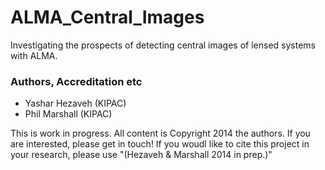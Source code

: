 # ALMA_Central_Images


Investigating the prospects of detecting central images of lensed systems with ALMA.



### Authors, Accreditation etc

* Yashar Hezaveh (KIPAC)
* Phil Marshall (KIPAC)

This is work in progress. All content is Copyright 2014 the authors. If you are interested, please get in touch! If you woudl like to cite this project in your research, please use "(Hezaveh & Marshall 2014 in prep.)"
